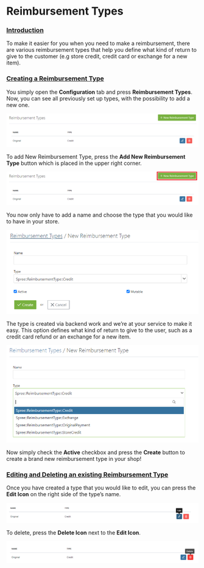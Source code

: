 # Reimbursement Types

### [Introduction](reimbursement-types.md#introduction) <a id="introduction"></a>

To make it easier for you when you need to make a reimbursement, there are various reimbursement types that help you define what kind of return to give to the customer \(e.g store credit, credit card or exchange for a new item\).

### [Creating a Reimbursement Type](reimbursement-types.md#creating-a-reimbursement-type) <a id="creating-a-reimbursement-type"></a>

You simply open the **Configuration** tab and press **Reimbursement Types**. Now, you can see all previously set up types, with the possibility to add a new one.

![Reimbursement types](../.gitbook/assets/image%20%2830%29.png)

To add New Reimbursement Type, press the **Add New Reimbursement Type** button which is placed in the upper right corner.

![Add Reimbursement Types](../.gitbook/assets/image%20%2824%29.png)

You now only have to add a name and choose the type that you would like to have in your store.

![Add Reimbursement Types inside](../.gitbook/assets/image%20%2826%29.png)

The type is created via backend work and we’re at your service to make it easy. This option defines what kind of return to give to the user, such as a credit card refund or an exchange for a new item.

![Reimbursement Types dropdown](../.gitbook/assets/image%20%2832%29.png)

Now simply check the **Active** checkbox and press the **Create** button to create a brand new reimbursement type in your shop!

### [Editing and Deleting an existing Reimbursement Type](reimbursement-types.md#editing-and-deleting-an-existing-reimbursement-type) <a id="editing-and-deleting-an-existing-reimbursement-type"></a>

Once you have created a type that you would like to edit, you can press the **Edit Icon** on the right side of the type’s name.

![Reimbursement Edit Icon](../.gitbook/assets/image%20%2825%29.png)

To delete, press the **Delete Icon** next to the **Edit Icon**.

![Reimbursement Delete Icon](../.gitbook/assets/image%20%2822%29.png)


